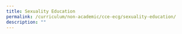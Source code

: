 ```yaml
---
title: Sexuality Education
permalink: /curriculum/non-academic/cce-ecg/sexuality-education/
description: ""
---
```


